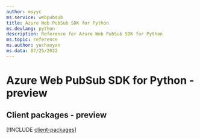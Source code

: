 ```yaml
---
author: msyyc
ms.service: webpubsub
title: Azure Web PubSub SDK for Python
ms.devlang: python
description: Reference for Azure Web PubSub SDK for Python
ms.topic: reference
ms.author: yuchaoyan
ms.data: 07/25/2022
---
```

# Azure Web PubSub SDK for Python - preview

## Client packages - preview
[!INCLUDE [client-packages](web-pubsub-client-index.md)]